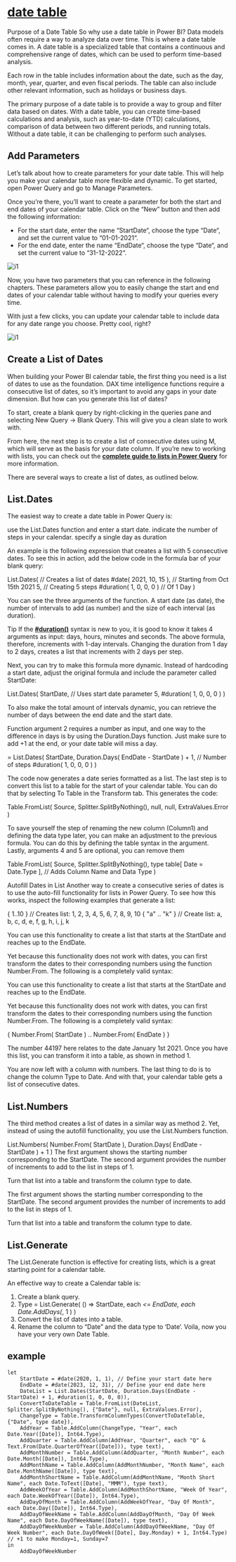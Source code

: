 # **[date table](https://gorilla.bi/power-query/date-table/)**

Purpose of a Date Table
So why use a date table in Power BI? Data models often require a way to analyze data over time. This is where a date table comes in. A date table is a specialized table that contains a continuous and comprehensive range of dates, which can be used to perform time-based analysis.

Each row in the table includes information about the date, such as the day, month, year, quarter, and even fiscal periods. The table can also include other relevant information, such as holidays or business days.

The primary purpose of a date table is to provide a way to group and filter data based on dates. With a date table, you can create time-based calculations and analysis, such as year-to-date (YTD) calculations, comparison of data between two different periods, and running totals. Without a date table, it can be challenging to perform such analyses.

## Add Parameters

Let’s talk about how to create parameters for your date table. This will help you make your calendar table more flexible and dynamic. To get started, open Power Query and go to Manage Parameters.

Once you’re there, you’ll want to create a parameter for both the start and end dates of your calendar table. Click on the “New” button and then add the following information:

- For the start date, enter the name “StartDate“, choose the type “Date“, and set the current value to “01-01-2021“.
- For the end date, enter the name “EndDate“, choose the type “Date“, and set the current value to “31-12-2022“.

![i1](https://gorilla.bi/wp-content/uploads/2021/10/0.5-Manage-Parameters.png)

Now, you have two parameters that you can reference in the following chapters. These parameters allow you to easily change the start and end dates of your calendar table without having to modify your queries every time.

With just a few clicks, you can update your calendar table to include data for any date range you choose. Pretty cool, right?

![i1](https://gorilla.bi/wp-content/uploads/2021/10/0.-Two-parameters-for-calendar.png)

## Create a List of Dates

When building your Power BI calendar table, the first thing you need is a list of dates to use as the foundation. DAX time intelligence functions require a consecutive list of dates, so it’s important to avoid any gaps in your date dimension. But how can you generate this list of dates?

To start, create a blank query by right-clicking in the queries pane and selecting New Query -> Blank Query. This will give you a clean slate to work with.

From here, the next step is to create a list of consecutive dates using M, which will serve as the basis for your date column. If you’re new to working with lists, you can check out the **[complete guide to lists in Power Query](https://gorilla.bi/power-query/list-functions/)** for more information.

There are several ways to create a list of dates, as outlined below.

## List.Dates

The easiest way to create a date table in Power Query is:

use the List.Dates function and enter a start date.
indicate the number of steps in your calendar.
specify a single day as duration

An example is the following expression that creates a list with 5 consecutive dates. To see this in action, add the below code in the formula bar of your blank query:

List.Dates(                      // Creates a list of dates
     #date( 2021, 10, 15 ),        // Starting from Oct 15th 2021
     5,                            // Creating 5 steps
     #duration( 1, 0, 0, 0 )       // Of 1 Day
 )

You can see the three arguments of the function. A start date (as date), the number of intervals to add (as number) and the size of each interval (as duration).

Tip
If the **[#duration()](https://powerquery.how/sharpduration/)** syntax is new to you, it is good to know it takes 4 arguments as input: days, hours, minutes and seconds. The above formula, therefore, increments with 1-day intervals. Changing the duration from 1 day to 2 days, creates a list that increments with 2 days per step.

Next, you can try to make this formula more dynamic. Instead of hardcoding a start date, adjust the original formula and include the parameter called StartDate:

List.Dates(
     StartDate,               // Uses start date parameter
     5,
     #duration( 1, 0, 0, 0 )
  )

To also make the total amount of intervals dynamic, you can retrieve the number of days between the end date and the start date.

Function argument 2 requires a number as input, and one way to the difference in days is by using the Duration.Days function. Just make sure to add +1 at the end, or your date table will miss a day.

= List.Dates(
     StartDate,
     Duration.Days( EndDate - StartDate ) + 1, // Number of steps
     #duration( 1, 0, 0, 0 )
  )

The code now generates a date series formatted as a list. The last step is to convert this list to a table for the start of your calendar table. You can do that by selecting To Table in the Transform tab. This generates the code:

Table.FromList(
     Source,
     Splitter.SplitByNothing(),
     null,
     null,
     ExtraValues.Error
  )

To save yourself the step of renaming the new column (Column1) and defining the data type later, you can make an adjustment to the previous formula. You can do this by defining the table syntax in the argument. Lastly, arguments 4 and 5 are optional, you can remove them

Table.FromList(
     Source,
     Splitter.SplitByNothing(),
     type table[ Date = Date.Type ], // Adds Column Name and Data Type
  )

Autofill Dates in List
Another way to create a consecutive series of dates is to use the auto-fill functionality for lists in Power Query. To see how this works, inspect the following examples that generate a list:

{ 1..10 }      // Creates list: 1, 2, 3, 4, 5, 6, 7, 8, 9, 10
{ "a" .. "k" } // Create list: a, b, c, d, e, f, g, h, i, j, k

You can use this functionality to create a list that starts at the StartDate and reaches up to the EndDate.

Yet because this functionality does not work with dates, you can first transform the dates to their corresponding numbers using the function Number.From. The following is a completely valid syntax:

You can use this functionality to create a list that starts at the StartDate and reaches up to the EndDate.

Yet because this functionality does not work with dates, you can first transform the dates to their corresponding numbers using the function Number.From. The following is a completely valid syntax:

{ Number.From( StartDate ) .. Number.From( EndDate ) }

The number 44197 here relates to the date January 1st 2021. Once you have this list, you can transform it into a table, as shown in method 1.

You are now left with a column with numbers. The last thing to do is to change the column Type to Date. And with that, your calendar table gets a list of consecutive dates.

## List.Numbers

The third method creates a list of dates in a similar way as method 2. Yet, instead of using the autofill functionality, you use the List.Numbers function.

List.Numbers(
     Number.From( StartDate ),
     Duration.Days( EndDate - StartDate   ) + 1
  )
The first argument shows the starting number corresponding to the StartDate. The second argument provides the number of increments to add to the list in steps of 1.

Turn that list into a table and transform the column type to date.

The first argument shows the starting number corresponding to the StartDate. The second argument provides the number of increments to add to the list in steps of 1.

Turn that list into a table and transform the column type to date.

## List.Generate

The List.Generate function is effective for creating lists, which is a great starting point for a calendar table.

An effective way to create a Calendar table is:

1. Create a blank query.
2. Type = List.Generate( () => StartDate, each _<= EndDate, each Date.AddDays(_, 1 ) )
3. Convert the list of dates into a table.
4. Rename the column to “Date” and the data type to ‘Date‘.
Voila, now you have your very own Date Table.

## example

```powerbi
let
    StartDate = #date(2020, 1, 1), // Define your start date here
    EndDate = #date(2023, 12, 31), // Define your end date here
    DateList = List.Dates(StartDate, Duration.Days(EndDate - StartDate) + 1, #duration(1, 0, 0, 0)),
    ConvertToDateTable = Table.FromList(DateList, Splitter.SplitByNothing(), {"Date"}, null, ExtraValues.Error),
    ChangeType = Table.TransformColumnTypes(ConvertToDateTable, {"Date", type date}),
    AddYear = Table.AddColumn(ChangeType, "Year", each Date.Year([Date]), Int64.Type),
    AddQuarter = Table.AddColumn(AddYear, "Quarter", each "Q" & Text.From(Date.QuarterOfYear([Date])), type text),
    AddMonthNumber = Table.AddColumn(AddQuarter, "Month Number", each Date.Month([Date]), Int64.Type),
    AddMonthName = Table.AddColumn(AddMonthNumber, "Month Name", each Date.MonthName([Date]), type text),
    AddMonthShortName = Table.AddColumn(AddMonthName, "Month Short Name", each Date.ToText([Date], "MMM"), type text),
    AddWeekOfYear = Table.AddColumn(AddMonthShortName, "Week Of Year", each Date.WeekOfYear([Date]), Int64.Type),
    AddDayOfMonth = Table.AddColumn(AddWeekOfYear, "Day Of Month", each Date.Day([Date]), Int64.Type),
    AddDayOfWeekName = Table.AddColumn(AddDayOfMonth, "Day Of Week Name", each Date.DayOfWeekName([Date]), type text),
    AddDayOfWeekNumber = Table.AddColumn(AddDayOfWeekName, "Day Of Week Number", each Date.DayOfWeek([Date], Day.Monday) + 1, Int64.Type) // +1 to make Monday=1, Sunday=7
in
    AddDayOfWeekNumber
```
